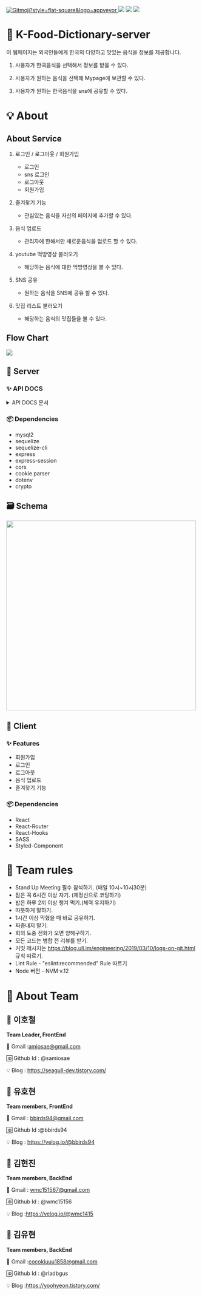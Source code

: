 
<a href="https://gitmoji.carloscuesta.me"> <img src="https://img.shields.io/badge/gitmoji-%20😜%20😍-FFDD67.svg?style=flat-square" alt="Gitmoji?style=flat-square&logo=appveyor"> </a> <a href="https://github.com/codestates/Saekgalpi-ColorPalette"><img src ="https://img.shields.io/badge/github-Saekgalpi-lightgrey?style=flat-square&logo=appveyor"></a> <img src="https://img.shields.io/badge/npm-v6.14.4-important?style=flat-square&logo=appveyor"> <img src="https://img.shields.io/badge/node.js-v12.16.11-important?style=flat-square&logo=appveyor"> 

# 🎨 K-Food-Dictionary-server

이 웹페이지는 외국인들에게 한국의 다양하고 맛있는 음식을 정보를 제공합니다.

1. 사용자가 한국음식을 선택해서 정보를 받을 수 있다.

2. 사용자가 원하는 음식을 선택해 Mypage에 보관할 수 있다.

3. 사용자가 원하는 한국음식을 sns에 공유할 수 있다.

# 💡 About 

## About Service  
   1. 로그인 / 로그아웃 / 회원가입
      - 로그인
      - sns 로그인
      - 로그아웃
      - 회원가입
   
   3. 즐겨찾기 기능
      - 관심있는 음식을 자신의 페이지에 추가할 수 있다.
   
   4. 음식 업로드
      - 관리자에 한해서만 새로운음식을 업로드 할 수 있다.
   
   5. youtube 먹방영상 불러오기
      - 해당하는 음식에 대한 먹방영상을 볼 수 있다.
   
   6. SNS 공유
      - 원하는 음식을 SNS에 공유 할 수 있다.
   
   7. 맛집 리스트 불러오기
      - 해당하는 음식의 맛집들을 볼 수 있다.
   
 ## Flow Chart
   <div>
     <img src="https://user-images.githubusercontent.com/59912499/89887350-0ed6dc80-dc09-11ea-8642-3d321f8da8b2.png">
   </div>

## 🎨 Server

### :sparkles: API DOCS
  <details>
   <summary>API DOCS 문서</summary>
   <div markdown="3">
     <img src="https://user-images.githubusercontent.com/60249156/89889832-4d6e9600-dc0d-11ea-8db5-9beefc9ce151.png">
     <img src="https://user-images.githubusercontent.com/60249156/89889837-50698680-dc0d-11ea-8f87-2058786bd127.png">
     <img src="https://user-images.githubusercontent.com/60249156/89889840-519ab380-dc0d-11ea-99bc-b074971690ab.png">
   </div>
   </details> 


### 📦 Dependencies

   -   mysql2 
   -   sequelize
   -   sequelize-cli
   -   express
   -   express-session
   -   cors
   -   cookie parser
   -   dotenv
   -   crypto

## 🗃 Schema
   <div >
<img width="500" src="https://user-images.githubusercontent.com/60249156/89888641-3fb81100-dc0b-11ea-84de-2c1bbd27a4b6.png">
   </div>

## 🎨 Client

### ✨ Features

   -   회원가입  
   -   로그인  
   -   로그아웃  
   -   음식 업로드
   -   즐겨찾기 기능
   
### 📦 Dependencies

   -   React
   -   React-Router
   -   React-Hooks
   -   SASS
   -   Styled-Component
   
# 🎨 Team rules
   -   Stand Up Meeting 필수 참석하기. (매일 10시~10시30분)
   -   잠은 꼭 6시간 이상 자기. (제정신으로 코딩하기)
   -   밥은 하루 2끼 이상 챙겨 먹기.(체력 유지하기)
   -   따뜻하게 말하기.
   -   1시간 이상 막혔을 때 바로 공유하기.
   -   짜증내지 말기.
   -   회의 도중 전화가 오면 양해구하기.
   -   모든 코드는 병합 전 리뷰를 받기.
   -   커밋 메시지는 https://blog.ull.im/engineering/2019/03/10/logs-on-git.html 규칙 따르기.
   -   Lint Rule - "eslint:recommended" Rule 따르기
   -   Node 버전 - NVM v.12

# 🎨 About Team

## 🌿 이호철
**Team Leader, FrontEnd**  

📧 Gmail :amiosae@gmail.com

🆔 Github Id : @samiosae  

💡 Blog : https://seagull-dev.tistory.com/ 

## 🌿 유호현
**Team members, FrontEnd**  

📧 Gmail : bbirds94@gmail.com

🆔 Github Id :@bbirds94

💡 Blog : https://velog.io/@bbirds94
   

## 🌿 김현진
**Team members, BackEnd** 

📧 Gmail : wmc151567@gmail.com 

🆔 Github Id : @wmc15156

💡 Blog :https://velog.io/@wmc1415


## 🌿 김유현
**Team members, BackEnd**  

📧 Gmail :cocokiuuu1858@gmail.com

🆔 Github Id : @rladbgus

💡 Blog :https://yoohyeon.tistory.com/


